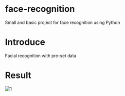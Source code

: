 # face-recognition
Small and basic project for face recognition using Python

# Introduce
Facial recognition with pre-set data

# Result
![1](https://github.com/trong420/face-recognition/assets/90754954/f818bfed-62f1-4b84-b1df-371d9b272d6b)

